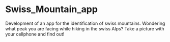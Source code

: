 # Swiss_Mountain_app
Development of an app for the identification of swiss mountains. Wondering what peak you are facing while hiking in the swiss Alps? Take a picture with your cellphone and find out!

